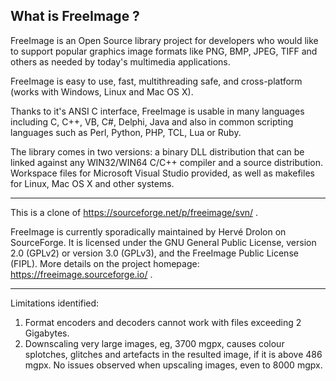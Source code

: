 What is FreeImage ?
-----------------------------------------------------------------------------
FreeImage is an Open Source library project for developers who would like to support popular graphics image formats like PNG, BMP, JPEG, TIFF and others as needed by today's multimedia applications.

FreeImage is easy to use, fast, multithreading safe, and cross-platform (works with Windows, Linux and Mac OS X).

Thanks to it's ANSI C interface, FreeImage is usable in many languages including C, C++, VB, C#, Delphi, Java and also in common scripting languages such as Perl, Python, PHP, TCL, Lua or Ruby.

The library comes in two versions: a binary DLL distribution that can be linked against any WIN32/WIN64 C/C++ compiler and a source distribution.
Workspace files for Microsoft Visual Studio provided, as well as makefiles for Linux, Mac OS X and other systems.

--------
This is a clone of https://sourceforge.net/p/freeimage/svn/ .

FreeImage is currently sporadically maintained by Hervé Drolon on SourceForge. It is licensed under the GNU General Public License, version 2.0 (GPLv2) or version 3.0 (GPLv3), and the FreeImage Public License (FIPL). More details on the project homepage: https://freeimage.sourceforge.io/ .

--------
Limitations identified:
1. Format encoders and decoders cannot work with files exceeding 2 Gigabytes.
2. Downscaling very large images, eg, 3700 mgpx, causes colour splotches, glitches and artefacts in the resulted image, if it is above 486 mgpx. No issues observed when upscaling images, even to 8000 mgpx.

